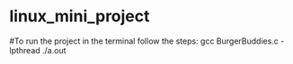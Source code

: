 # linux_mini_project

#To run the project in the terminal follow the steps:
gcc BurgerBuddies.c -lpthread 
./a.out

